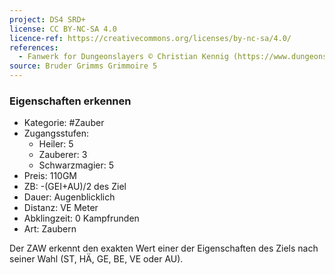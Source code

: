 ```yaml
---
project: DS4 SRD+
license: CC BY-NC-SA 4.0
licence-ref: https://creativecommons.org/licenses/by-nc-sa/4.0/
references: 
  - Fanwerk for Dungeonslayers © Christian Kennig (https://www.dungeonslayers.net/)
source: Bruder Grimms Grimmoire 5
---
```


### Eigenschaften erkennen

- Kategorie: #Zauber
- Zugangsstufen:
  - Heiler: 5
  - Zauberer: 3
  - Schwarzmagier: 5
- Preis: 110GM
- ZB: -(GEI+AU)/2 des Ziel
- Dauer: Augenblicklich
- Distanz: VE Meter
- Abklingzeit: 0 Kampfrunden
- Art: Zaubern

Der ZAW erkennt den exakten Wert einer der Eigenschaften des Ziels nach seiner Wahl (ST, HÄ, GE, BE, VE oder AU).

